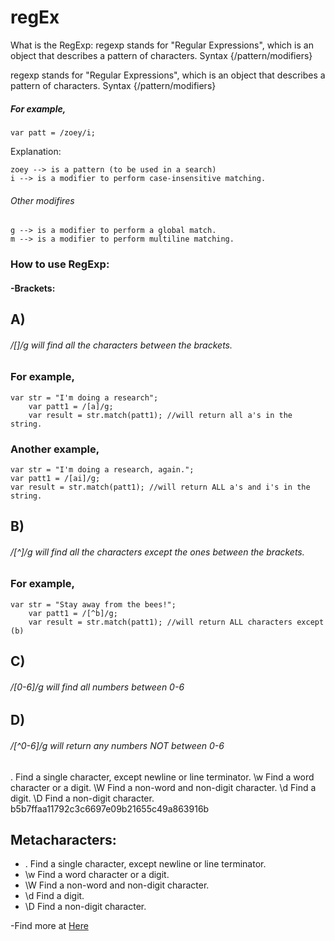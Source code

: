 # regEx
What is the RegExp:
	regexp stands for "Regular Expressions", which is an object that describes a pattern of 	characters. Syntax {/pattern/modifiers}


regexp stands for "Regular Expressions", which is an object that describes a pattern of characters. Syntax {/pattern/modifiers}


##### For example,
	var patt = /zoey/i;

Explanation:

	zoey --> is a pattern (to be used in a search)
	i --> is a modifier to perform case-insensitive matching.

###### Other modifires
	g --> is a modifier to perform a global match.
	m --> is a modifier to perform multiline matching.

### How to use RegExp:

#### -Brackets:
## A)
###### /[]/g will find all the characters between the brackets.

### For example,

	var str = "I'm doing a research";
    	var patt1 = /[a]/g;
    	var result = str.match(patt1); //will return all a's in the string.

### Another example,
	var str = "I'm doing a research, again.";
	var patt1 = /[ai]/g;
	var result = str.match(patt1); //will return ALL a's and i's in the string.


## B)
###### /[^]/g will find all the characters except the ones between the brackets.


### For example,

	var str = "Stay away from the bees!";
    	var patt1 = /[^b]/g;
    	var result = str.match(patt1); //will return ALL characters except (b)

## C)
###### /[0-6]/g will find all numbers between 0-6


## D)
###### /[^0-6]/g will return any numbers NOT between 0-6
.	Find a single character, except newline or line terminator. \w	Find a word character or a digit. \W	Find a non-word and non-digit character. \d	Find a digit. \D	Find a non-digit character.
b5b7ffaa11792c3c6697e09b21655c49a863916b

## Metacharacters:
- . Find a single character, except newline or line terminator.	 
- \w	Find a word character or a digit.
- \W	Find a non-word and non-digit character.
- \d	Find a digit.
- \D	Find a non-digit character.

-Find more at <a href = "https://www.w3schools.com/jsref/jsref_obj_regexp.asp">Here</a>
